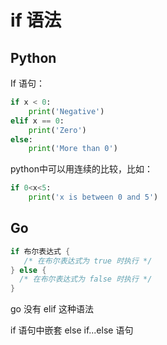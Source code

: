 # if 语法

## Python

If 语句：
```python
if x < 0:
    print('Negative')
elif x == 0:
    print('Zero')
else:
    print('More than 0')
```

python中可以用连续的比较，比如：
```python
if 0<x<5:
    print('x is between 0 and 5')
```

## Go
```go
if 布尔表达式 {
   /* 在布尔表达式为 true 时执行 */
} else {
  /* 在布尔表达式为 false 时执行 */
}
```

go 没有 elif 这种语法

if 语句中嵌套 else if...else 语句